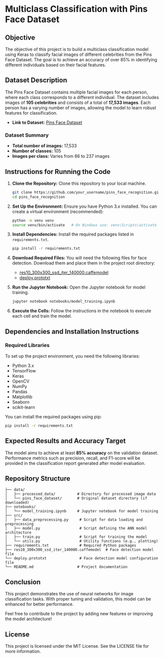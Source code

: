 # Multiclass Classification with Pins Face Dataset

## Objective

The objective of this project is to build a multiclass classification model using Keras to classify facial images of different celebrities from the Pins Face Dataset. The goal is to achieve an accuracy of over 85% in identifying different individuals based on their facial features.

## Dataset Description

The Pins Face Dataset contains multiple facial images for each person, where each class corresponds to a different individual. The dataset includes images of **105 celebrities** and consists of a total of **17,533 images**. Each person has a varying number of images, allowing the model to learn robust features for classification.

- **Link to Dataset:** [Pins Face Dataset](https://www.kaggle.com/datasets/hereisburak/pins-face-recognition)

### Dataset Summary
- **Total number of images:** 17,533
- **Number of classes:** 105
- **Images per class:** Varies from 86 to 237 images

## Instructions for Running the Code

1. **Clone the Repository:**
   Clone this repository to your local machine.

   ```bash
   git clone https://github.com/your_username/pins_face_recognition.git
   cd pins_face_recognition
   ```

2. **Set Up the Environment:**
   Ensure you have Python 3.x installed. You can create a virtual environment (recommended):

   ```bash
   python -m venv venv
   source venv/bin/activate   # On Windows use: venv\Scripts\activate
   ```

3. **Install Dependencies:**
   Install the required packages listed in `requirements.txt`.

   ```bash
   pip install -r requirements.txt
   ```

4. **Download Required Files:**
   You will need the following files for face detection. Download them and place them in the project root directory:
   - [res10_300x300_ssd_iter_140000.caffemodel](https://github.com/opencv/opencv/blob/master/samples/dnn/face_detector/res10_300x300_ssd_iter_140000.caffemodel?raw=true)
   - [deploy.prototxt](https://github.com/opencv/opencv/blob/master/samples/dnn/face_detector/deploy.prototxt?raw=true)

5. **Run the Jupyter Notebook:**
   Open the Jupyter notebook for model training.

   ```bash
   jupyter notebook notebooks/model_training.ipynb
   ```

6. **Execute the Cells:**
   Follow the instructions in the notebook to execute each cell and train the model.

## Dependencies and Installation Instructions

### Required Libraries
To set up the project environment, you need the following libraries:

- Python 3.x
- TensorFlow
- Keras
- OpenCV
- NumPy
- Pandas
- Matplotlib
- Seaborn
- scikit-learn

You can install the required packages using pip:

```bash
pip install -r requirements.txt
```

## Expected Results and Accuracy Target

The model aims to achieve at least **85% accuracy** on the validation dataset. Performance metrics such as precision, recall, and F1-score will be provided in the classification report generated after model evaluation.

## Repository Structure

```plaintext
├── data/
│   ├── processed_data/          # Directory for processed image data
│   └── pins_face_dataset/       # Original dataset directory (if downloaded)
├── notebooks/
│   └── model_training.ipynb     # Jupyter notebook for model training
├── src/
│   ├── data_preprocessing.py     # Script for data loading and preprocessing
│   ├── model.py                  # Script defining the ANN model architecture
│   ├── train.py                  # Script for training the model
│   └── utils.py                  # Utility functions (e.g., plotting)
├── requirements.txt              # Required Python packages
├── res10_300x300_ssd_iter_140000.caffemodel  # Face detection model file
└── deploy.prototxt               # Face detection model configuration file
└── README.md                    # Project documentation
```

## Conclusion

This project demonstrates the use of neural networks for image classification tasks. With proper tuning and validation, this model can be enhanced for better performance. 

Feel free to contribute to the project by adding new features or improving the model architecture!

## License

This project is licensed under the MIT License. See the LICENSE file for more information.
